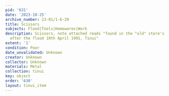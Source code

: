 ```yaml
---
pid: '631'
date: '2023-10-25'
archive_number: 23-01/1-6-29
title: Scissors
subjects: Flood|Tools|Homewares|Work
description: Scissors, note attached reads "found in the "old" store's office area
  after the flood 10th April 1991, Tinui"
extent: '1'
condition: Poor
date_unvalidated: Unknown
creator: Unknown
collector: Unknown
materials: Metal
collection: tinui
key: object
order: '630'
layout: tinui_item
---
```

